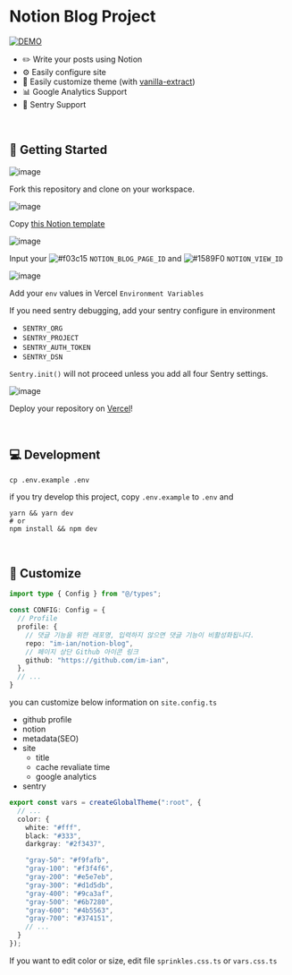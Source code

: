 # Notion Blog Project
[![DEMO](https://img.shields.io/badge/BLOG%20DEMO-2d55ff)](https://chipmunk-blog.vercel.app/)

  - ✏️ Write your posts using Notion
  - ⚙️ Easily configure site
  - 🎨 Easily customize theme (with [vanilla-extract](https://github.com/vanilla-extract-css/vanilla-extract))
  - 📊 Google Analytics Support
  - 🤖 Sentry Support

<br />

## 🚀 Getting Started

![image](https://github.com/im-ian/notion-blog/assets/38205068/fdc98dfd-c6df-4f1e-9909-e756ee08b29b)

Fork this repository and clone on your workspace.

![image](https://github.com/im-ian/notion-blog/assets/38205068/56ade899-23bd-4544-8625-154ecad129ae)

Copy [this Notion template](https://imian.notion.site/7cdd2b347b734b7caeb754d8701a4b57?v=c9d11f25b61b4d249d45f3b4dde4c2f2&pvs=4)

![image](https://github.com/im-ian/notion-blog/assets/38205068/0dff2c40-8464-4140-92c2-f865e5067cf2)

Input your ![#f03c15](https://placehold.co/13x13/f03c15/f03c15.png) `NOTION_BLOG_PAGE_ID` and ![#1589F0](https://placehold.co/13x13/1589F0/1589F0.png) `NOTION_VIEW_ID`

![image](https://github.com/im-ian/notion-blog/assets/38205068/62d3c169-d47b-4e78-80d4-192fe446b1c6)

Add your `env` values in Vercel `Environment Variables`

If you need sentry debugging, add your sentry configure in environment
- `SENTRY_ORG`
- `SENTRY_PROJECT`
- `SENTRY_AUTH_TOKEN`
- `SENTRY_DSN`

`Sentry.init()` will not proceed unless you add all four Sentry settings.

![image](https://github.com/im-ian/notion-blog/assets/38205068/47731fd6-e4b0-4bfa-a0b4-c9ef9471f409)

Deploy your repository on [Vercel](https://vercel.com/)!

<br />

## 💻 Development

```shell
cp .env.example .env

```

if you try develop this project, copy `.env.example` to `.env` and

```shell
yarn && yarn dev
# or
npm install && npm dev
```

<br />

## 🎨 Customize

```ts
import type { Config } from "@/types";

const CONFIG: Config = {
  // Profile
  profile: {
    // 댓글 기능을 위한 레포명, 입력하지 않으면 댓글 기능이 비활성화됩니다.
    repo: "im-ian/notion-blog",
    // 페이지 상단 Github 아이콘 링크
    github: "https://github.com/im-ian",
  },
  // ...
}
```
you can customize below information on `site.config.ts`
- github profile
- notion
- metadata(SEO)
- site
  - title
  - cache revaliate time
  - google analytics
- sentry

```ts
export const vars = createGlobalTheme(":root", {
  // ...
  color: {
    white: "#fff",
    black: "#333",
    darkgray: "#2f3437",

    "gray-50": "#f9fafb",
    "gray-100": "#f3f4f6",
    "gray-200": "#e5e7eb",
    "gray-300": "#d1d5db",
    "gray-400": "#9ca3af",
    "gray-500": "#6b7280",
    "gray-600": "#4b5563",
    "gray-700": "#374151",
    // ...
  }
});
```

If you want to edit color or size, edit file `sprinkles.css.ts` or `vars.css.ts`
